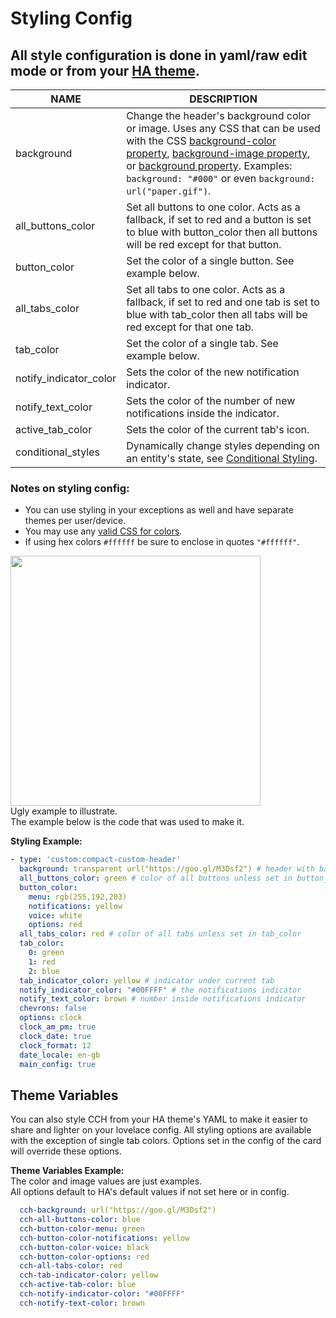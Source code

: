 # Styling Config

## All style configuration is done in yaml/raw edit mode or from your [HA theme](https://github.com/maykar/compact-custom-header/wiki/Theme-Styling-Config#theme-variables).

|NAME|DESCRIPTION|
|-|-|
|background|Change the header's background color or image. Uses any CSS that can be used with the CSS [background-color property](https://www.w3schools.com/cssref/pr_background-color.asp), [background-image property](https://www.w3schools.com/cssref/pr_background-image.asp), or [background property](https://www.w3schools.com/cssref/css3_pr_background.asp). Examples: `background: "#000"` or even `background: url("paper.gif")`.
|all_buttons_color|Set all buttons to one color. Acts as a fallback, if set to red and a button is set to blue with button_color then all buttons will be red except for that button.
|button_color|Set the color of a single button. See example below.
|all_tabs_color|Set all tabs to one color. Acts as a fallback, if set to red and one tab is set to blue with tab_color then all tabs will be red except for that one tab.
|tab_color|Set the color of a single tab. See example below.
|notify_indicator_color|Sets the color of the new notification indicator.
|notify_text_color|Sets the color of the number of new notifications inside the indicator.
|active_tab_color|Sets the color of the current tab's icon.
|conditional_styles|Dynamically change styles depending on an entity's state, see [Conditional Styling](https://github.com/maykar/compact-custom-header/wiki/Conditional-Styling-Config).

### Notes on styling config:
* You can use styling in your exceptions as well and have separate themes per user/device.
* You may use any [valid CSS for colors](https://www.w3schools.com/cssref/pr_text_color.asp).
* If using hex colors `#ffffff` be sure to enclose in quotes `"#ffffff"`.

<img src="https://i.imgur.com/t6VMKHf.png" width="400px"><br>
Ugly example to illustrate.<br>The example below is the code that was used to make it.

**Styling Example:**
  
```yaml
- type: 'custom:compact-custom-header'
  background: transparent url("https://goo.gl/M3Dsf2") # header with background image & transparent as color
  all_buttons_color: green # color of all buttons unless set in button_color
  button_color:
    menu: rgb(255,192,203)
    notifications: yellow
    voice: white
    options: red
  all_tabs_color: red # color of all tabs unless set in tab_color
  tab_color:
    0: green
    1: red
    2: blue
  tab_indicator_color: yellow # indicator under current tab
  notify_indicator_color: "#00FFFF" # the notifications indicator
  notify_text_color: brown # number inside notifications indicator
  chevrons: false
  options: clock
  clock_am_pm: true
  clock_date: true
  clock_format: 12
  date_locale: en-gb
  main_config: true
```

## Theme Variables
You can also style CCH from your HA theme's YAML to make it easier to share and lighter on your lovelace config. All styling options are available with the exception of single tab colors. Options set in the config of the card will override these options.

**Theme Variables Example:**<br>
The color and image values are just examples.<br>
All options default to HA's default values if not set here or in config.

```yaml
  cch-background: url("https://goo.gl/M3Dsf2")
  cch-all-buttons-color: blue
  cch-button-color-menu: green
  cch-button-color-notifications: yellow
  cch-button-color-voice: black
  cch-button-color-options: red
  cch-all-tabs-color: red
  cch-tab-indicator-color: yellow
  cch-active-tab-color: blue
  cch-notify-indicator-color: "#00FFFF"
  cch-notify-text-color: brown
```